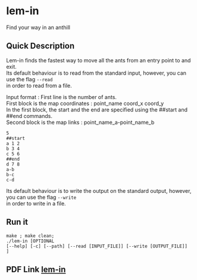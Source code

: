 # lem-in
Find your way in an anthill

## Quick Description
Lem-in finds the fastest way to move all the ants from an entry point to and exit.<br />
Its default behaviour is to read from the standard input, however, you can use the flag <code>--read</code><br/>
in order to read from a file.<br />

Input format :
First line is the number of ants.<br />
First block is the map coordinates : point_name coord_x coord_y<br />
In the first block, the start and the end are specified using the ##start and ##end commands.<br />
Second block is the map links : point_name_a-point_name_b<br />

```
5
##start
a 1 2
b 3 4
c 5 6
##end
d 7 8
a-b
b-c
c-d
```
Its default behaviour is to write the output on the standard output, however, you can use the flag <code>--write</code><br/>
in order to write in a file.<br />

## Run it
<code>make ; make clean;</code><br />
<code>./lem-in [OPTIONAL [--help] [-c] [--path] [--read [INPUT_FILE]] [--write [OUTPUT_FILE]] ]</code><br />

## PDF Link <a href="https://github.com/snassour/lem-in/blob/master/lem-in.fr.pdf">lem-in</a>
